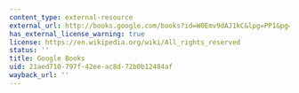 ```yaml
---
content_type: external-resource
external_url: http://books.google.com/books?id=W0Emv9dAJ1kC&lpg=PP1&pg=PP1#v=onepage&q&f=false
has_external_license_warning: true
license: https://en.wikipedia.org/wiki/All_rights_reserved
status: ''
title: Google Books
uid: 21aed710-797f-42ee-ac8d-72b0b12484af
wayback_url: ''
---
```

